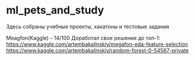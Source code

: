 # ml_pets_and_study
Здесь собраны учебные проекты, хакатоны и тестовые задания

Meagfon(Kaggle) - 14/100
Доработал свое решение до топ-1:
https://www.kaggle.com/artembakalinskiy/megafon-eda-feature-selection
https://www.kaggle.com/artembakalinskiy/random-forest-0-54587-private
